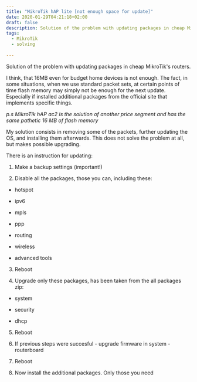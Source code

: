```yaml
---
title: "MikroTik hAP lite [not enough space for update]"
date: 2020-01-29T04:21:18+02:00
draft: false
description: Solution of the problem with updating packages in cheap MikroTik's routers.
tags:
  - MikroTik
  - solving
    
---
```




Solution of the problem with updating packages in cheap MikroTik's routers.

I think, that 16MB even for budget home devices is not enough. The fact, in some situations, when we use standard packet sets, at certain points of time flash memory may simply not be enough for the next update. Especially if installed additional packages from the official site that implements specific things.

*p.s MikroTik hAP ac2 is the solution of another price segment and has the same pathetic 16 MB of flash memory*

My solution consists in removing some of the packets, further updating the OS, and installing them afterwards. This does not solve the problem at all, but makes possible upgrading.

There is an instruction for updating:

1. Make a backup settings (important!)

2. Disable all the packages, those you can, including these:

- hotspot

- ipv6

- mpls

- ppp

- routing

- wireless

- advanced tools

3. Reboot

4. Upgrade only these packages, has been taken from the all packages zip:

- system

- security

- dhcp

5. Reboot

6. If previous steps were succesful - upgrade firmware in system - routerboard

7. Reboot

8. Now install the additional packages. Only those you need
